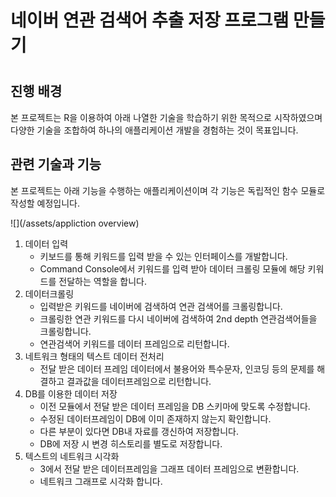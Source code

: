 # 네이버 연관 검색어 추출 저장 프로그램 만들기

# 

## 진행 배경

본 프로젝트는 R을 이용하여 아래 나열한 기술을 학습하기 위한 목적으로 시작하였으며 다양한 기술을 조합하여 하나의 애플리케이션 개발을 경험하는 것이 목표입니다.

## 관련 기술과 기능

본 프로젝트는 아래 기능을 수행하는 애플리케이션이며 각 기능은 독립적인 함수 모듈로 작성할 예정입니다.

![](/assets/appliction overview)

1. 데이터 입력
   * 키보드를 통해 키워드를 입력 받을 수 있는 인터페이스를 개발합니다.
   * Command Console에서 키워드를 입력 받아 데이터 크롤링 모듈에 해당 키워드를 전달하는 역할을 합니다.
2. 데이터크롤링
   * 입력받은 키워드를 네이버에 검색하여 연관 검색어를 크롤링합니다.
   * 크롤링한 연관 키워드를 다시 네이버에 검색하여 2nd depth 연관검색어들을 크롤링합니다.
   * 연관검색어 키워드를 데이터 프레임으로 리턴합니다.
3. 네트워크 형태의 텍스트 데이터 전처리
   * 전달 받은 데이터 프레임 데이터에서 불용어와 특수문자, 인코딩 등의 문제를 해결하고 결과값을 데이터프레임으로 리턴합니다.
4. DB를 이용한 데이터 저장
   * 이전 모듈에서 전달 받은 데이터 프레임을 DB 스키마에 맞도록 수정합니다.
   * 수정된 데이터프레임이 DB에 이미 존재하지 않는지 확인합니다.
   * 다른 부분이 있다면 DB내 자료를 갱신하여 저장합니다.
   * DB에 저장 시 변경 히스토리를 별도로 저장합니다.
5. 텍스트의 네트워크 시각화
   * 3에서 전달 받은 데이터프레임을 그래프 데이터 프레임으로 변환합니다.
   * 네트워크 그래프로 시각화 합니다.